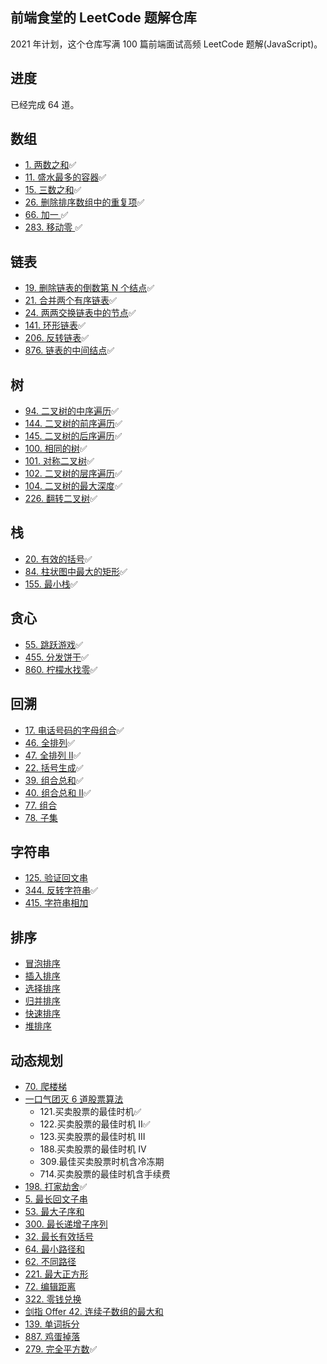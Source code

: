 ## 前端食堂的 LeetCode 题解仓库

2021 年计划，这个仓库写满 100 篇前端面试高频 LeetCode 题解(JavaScript)。

## 进度

已经完成 64 道。

## 数组

- [1. 两数之和](https://github.com/Geekhyt/javascript-leetcode/issues/1)✅
- [11. 盛水最多的容器](https://github.com/Geekhyt/javascript-leetcode/issues/2)✅
- [15. 三数之和](https://github.com/Geekhyt/javascript-leetcode/issues/3)✅
- [26. 删除排序数组中的重复项](https://github.com/Geekhyt/javascript-leetcode/issues/4)✅
- [66. 加一 ](https://github.com/Geekhyt/javascript-leetcode/issues/5)✅
- [283. 移动零 ](https://github.com/Geekhyt/javascript-leetcode/issues/6)✅

## 链表

- [19. 删除链表的倒数第 N 个结点](https://github.com/Geekhyt/javascript-leetcode/issues/12)✅
- [21. 合并两个有序链表](https://github.com/Geekhyt/javascript-leetcode/issues/7)✅
- [24. 两两交换链表中的节点](https://github.com/Geekhyt/javascript-leetcode/issues/8)✅
- [141. 环形链表](https://github.com/Geekhyt/javascript-leetcode/issues/9)✅
- [206. 反转链表](https://github.com/Geekhyt/javascript-leetcode/issues/10)✅
- [876. 链表的中间结点](https://github.com/Geekhyt/javascript-leetcode/issues/11)✅

## 树

- [94. 二叉树的中序遍历](https://github.com/Geekhyt/javascript-leetcode/issues/13)✅
- [144. 二叉树的前序遍历](https://github.com/Geekhyt/javascript-leetcode/issues/14)✅
- [145. 二叉树的后序遍历](https://github.com/Geekhyt/javascript-leetcode/issues/15)✅
- [100. 相同的树](https://github.com/Geekhyt/javascript-leetcode/issues/16)✅
- [101. 对称二叉树](https://github.com/Geekhyt/javascript-leetcode/issues/17)✅
- [102. 二叉树的层序遍历](https://github.com/Geekhyt/javascript-leetcode/issues/18)✅
- [104. 二叉树的最大深度](https://github.com/Geekhyt/javascript-leetcode/issues/19)✅
- [226. 翻转二叉树](https://github.com/Geekhyt/javascript-leetcode/issues/20)✅

## 栈

- [20. 有效的括号](https://github.com/Geekhyt/javascript-leetcode/issues/21)✅
- [84. 柱状图中最大的矩形](https://github.com/Geekhyt/javascript-leetcode/issues/22)✅
- [155. 最小栈](https://github.com/Geekhyt/javascript-leetcode/issues/23)✅

## 贪心

- [55. 跳跃游戏](https://github.com/Geekhyt/javascript-leetcode/issues/24)✅
- [455. 分发饼干](https://github.com/Geekhyt/javascript-leetcode/issues/25)✅
- [860. 柠檬水找零](https://github.com/Geekhyt/javascript-leetcode/issues/26)✅

## 回溯
- [17. 电话号码的字母组合](https://github.com/Geekhyt/javascript-leetcode/issues/27)✅
- [46. 全排列](https://github.com/Geekhyt/javascript-leetcode/issues/28)✅
- [47. 全排列 II](https://github.com/Geekhyt/javascript-leetcode/issues/32)✅
- [22. 括号生成](https://github.com/Geekhyt/javascript-leetcode/issues/29)✅
- [39. 组合总和](https://github.com/Geekhyt/javascript-leetcode/issues/30)✅
- [40. 组合总和 II](https://github.com/Geekhyt/javascript-leetcode/issues/31)✅
- [77. 组合](https://github.com/Geekhyt/javascript-leetcode/issues/33)
- [78. 子集](https://github.com/Geekhyt/javascript-leetcode/issues/34)

## 字符串
- [125. 验证回文串](https://github.com/Geekhyt/javascript-leetcode/issues/35)
- [344. 反转字符串](https://github.com/Geekhyt/javascript-leetcode/issues/36)✅
- [415. 字符串相加](https://github.com/Geekhyt/javascript-leetcode/issues/37)

## 排序
- [冒泡排序](https://github.com/Geekhyt/javascript-leetcode/issues/39)
- [插入排序](https://github.com/Geekhyt/javascript-leetcode/issues/40)
- [选择排序](https://github.com/Geekhyt/javascript-leetcode/issues/41)
- [归并排序](https://github.com/Geekhyt/javascript-leetcode/issues/42)
- [快速排序](https://github.com/Geekhyt/javascript-leetcode/issues/43)
- [堆排序](https://github.com/Geekhyt/javascript-leetcode/issues/44)

## 动态规划
- [70. 爬楼梯](https://github.com/Geekhyt/javascript-leetcode/issues/38)
- [一口气团灭 6 道股票算法](https://github.com/Geekhyt/javascript-leetcode/issues/45)
  - 121.买卖股票的最佳时机✅
  - 122.买卖股票的最佳时机 II✅
  - 123.买卖股票的最佳时机 III
  - 188.买卖股票的最佳时机 IV
  - 309.最佳买卖股票时机含冷冻期
  - 714.买卖股票的最佳时机含手续费
- [198. 打家劫舍](https://github.com/Geekhyt/javascript-leetcode/issues/46)✅
- [5. 最长回文子串](https://github.com/Geekhyt/javascript-leetcode/issues/47)
- [53. 最大子序和](https://github.com/Geekhyt/javascript-leetcode/issues/48)
- [300. 最长递增子序列](https://github.com/Geekhyt/javascript-leetcode/issues/49)
- [32. 最长有效括号](https://github.com/Geekhyt/javascript-leetcode/issues/50)
- [64. 最小路径和](https://github.com/Geekhyt/javascript-leetcode/issues/51)
- [62. 不同路径](https://github.com/Geekhyt/javascript-leetcode/issues/52)
- [221. 最大正方形](https://github.com/Geekhyt/javascript-leetcode/issues/53)
- [72. 编辑距离](https://github.com/Geekhyt/javascript-leetcode/issues/54)
- [322. 零钱兑换](https://github.com/Geekhyt/javascript-leetcode/issues/55)
- [剑指 Offer 42. 连续子数组的最大和](https://github.com/Geekhyt/javascript-leetcode/issues/56)
- [139. 单词拆分](https://github.com/Geekhyt/javascript-leetcode/issues/57)
- [887. 鸡蛋掉落](https://github.com/Geekhyt/javascript-leetcode/issues/58)
- [279. 完全平方数](https://github.com/Geekhyt/javascript-leetcode/issues/59)✅
